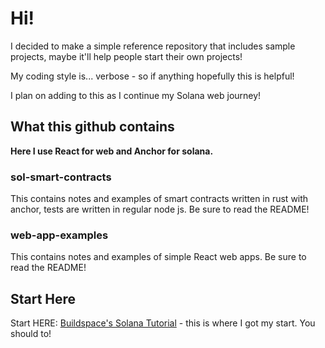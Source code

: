 # Hi!
I decided to make a simple reference repository that includes sample projects, maybe it'll help people start their own projects! 

My coding style is... verbose - so if anything hopefully this is helpful!

I plan on adding to this as I continue my Solana web journey!

## What this github contains
**Here I use React for web and Anchor for solana.**

### sol-smart-contracts
This contains notes and examples of smart contracts written in rust with anchor, tests are written in regular node js. Be sure to read the README!

### web-app-examples
This contains notes and examples of simple React web apps. Be sure to read the README!

## Start Here
Start HERE: [Buildspace's Solana Tutorial](https://app.buildspace.so/) - this is where I got my start. You should to!
